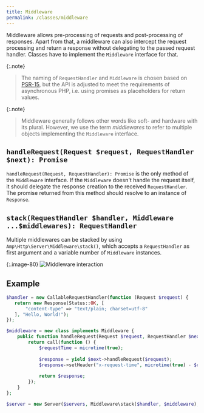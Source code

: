 ```yaml
---
title: Middleware
permalink: /classes/middleware
---
```

Middleware allows pre-processing of requests and post-processing of responses.
Apart from that, a middleware can also intercept the request processing and return a response without delegating to the passed request handler.
Classes have to implement the `Middleware` interface for that.

{:.note}
> The naming of `RequestHandler` and `Middleware` is chosen based on [PSR-15](https://www.php-fig.org/psr/psr-15/), but the API is adjusted to meet the requirements of asynchronous PHP, i.e. using promises as placeholders for return values.

{:.note}
> Middleware generally follows other words like soft- and hardware with its plural.
> However, we use the term _middlewares_ to refer to multiple objects implementing the `Middleware` interface.

## `handleRequest(Request $request, RequestHandler $next): Promise`

`handleRequest(Request, RequestHandler): Promise` is the only method of the `Middleware` interface.
If the `Middleware` doesn't handle the request itself, it should delegate the response creation to the received `RequestHandler`. The promise returned from this method should resolve to an instance of `Response`.

## `stack(RequestHandler $handler, Middleware ...$middlewares): RequestHandler`

Multiple middlewares can be stacked by using `Amp\Http\Server\Middleware\stack()`, which accepts a `RequestHandler` as first argument and a variable number of `Middleware` instances.

{:.image-80}
![Middleware interaction](../latex/middleware.png)

## Example

```php
$handler = new CallableRequestHandler(function (Request $request) {
   return new Response(Status::OK, [
       "content-type" => "text/plain; charset=utf-8"
   ], "Hello, World!");
});

$middleware = new class implements Middleware {
    public function handleRequest(Request $request, RequestHandler $next): Promise {
        return call(function () {
            $requestTime = microtime(true);
            
            $response = yield $next->handleRequest($request);
            $response->setHeader("x-request-time", microtime(true) - $requestTime);
            
            return $response;
        });
    }
};

$server = new Server($servers, Middleware\stack($handler, $middleware), $logger);
```

